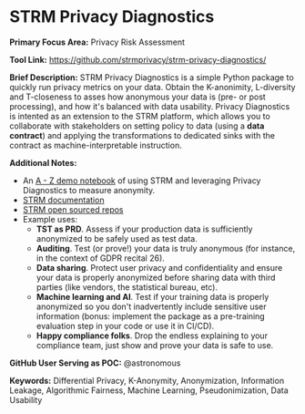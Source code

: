 
# STRM Privacy Diagnostics

**Primary Focus Area:** Privacy Risk Assessment

**Tool Link:** https://github.com/strmprivacy/strm-privacy-diagnostics/

**Brief Description:**  STRM Privacy Diagnostics is a simple Python package to quickly run privacy metrics on your data. Obtain the K-anonimity, L-diversity and T-closeness to asses how anonymous your data is (pre- or post processing), and how it's balanced with data usability. Privacy Diagnostics is intented as an extension to the STRM platform, which allows you to collaborate with stakeholders on setting policy to data (using a **data contract**) and applying the transformations to dedicated sinks with the contract as machine-interpretable instruction.

**Additional Notes:** 
- An [A - Z demo notebook](https://deepnote.com/workspace/STRM-demos-2614c69d-1aae-4c75-a0b8-ee631006da30/project/Data-team-in-a-day-with-STRM-eb9f78ee-b796-48e5-b1ff-b77815a3952a/notebook/Anonymisation%20pipelines%20with%20STRM%20Privacy-681be7708cf844589c24db36e0a5d2d9) of using STRM and leveraging Privacy Diagnostics to measure anonymity.
- [STRM documentation](https://docs.strmprivacy.io/docs/latest/overview)
- [STRM open sourced repos](https://github.com/strmprivacy)
- Example uses:
    - **TST as PRD**. Assess if your production data is sufficiently anonymized to be safely used as test data.
    - **Auditing**. Test (or prove!) your data is truly anonymous (for instance, in the context of GDPR recital 26).
    - **Data sharing**. Protect user privacy and confidentiality and ensure your data is properly anonymized before sharing data with third parties (like vendors, the statistical bureau, etc).
    - **Machine learning and AI**. Test if your training data is properly anonymized so you don't inadvertently include sensitive user information (bonus: implement the package as a pre-training evaluation step in your code or use it in CI/CD).
    - **Happy compliance folks**. Drop the endless explaining to your compliance team, just show and prove your data is safe to use.

**GitHub User Serving as POC:** @astronomous

**Keywords:** Differential Privacy, K-Anonymity, Anonymization, Information Leakage, Algorithmic Fairness, Machine Learning, Pseudonimization, Data Usability